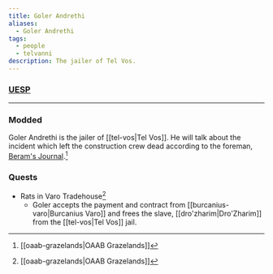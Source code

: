 ```yaml
---
title: Goler Andrethi
aliases:
  - Goler Andrethi
tags:
  - people
  - telvanni
description: The jailer of Tel Vos.
---
```

### [UESP](https://en.uesp.net/wiki/Morrowind:Goler_Andrethi)

***
### Modded
Goler Andrethi is the jailer of [[tel-vos|Tel Vos]]. He will talk about the incident which left the construction crew dead according to the foreman, [Beram's Journal](https://en.uesp.net/wiki/Morrowind:Beram_Journal).[^1]
### Quests
* Rats in Varo Tradehouse[^1]
	* Goler accepts the payment and contract from [[burcanius-varo|Burcanius Varo]] and frees the slave, [[dro'zharim|Dro'Zharim]] from the [[tel-vos|Tel Vos]] jail.

[^1]: [[oaab-grazelands|OAAB Grazelands]]